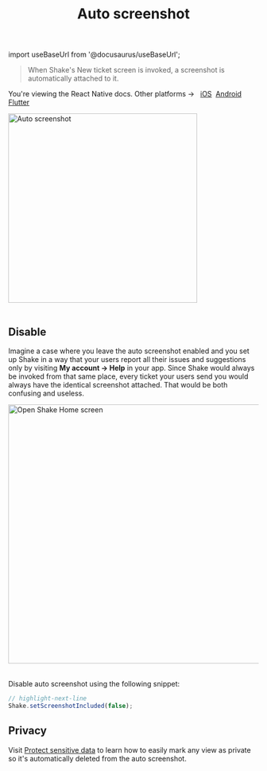 ﻿---
id: auto-screenshot
title: Auto screenshot
---
import useBaseUrl from '@docusaurus/useBaseUrl';

> When Shake's New ticket screen is invoked, a screenshot is automatically attached to it.

<p class="p2 mt-40">You're viewing the React Native docs. Other platforms → &nbsp;
<a href="/docs/ios/configuration-and-data/auto-screenshot/">iOS</a>&nbsp; 
<a href="/docs/android/configuration-and-data/auto-screenshot/">Android</a>&nbsp;
<a href="/docs/flutter/configuration-and-data/auto-screenshot/">Flutter</a>&nbsp;  
</p>


<table class="media-container media-container-highlighted mt-50 mb-40">
<img
  alt="Auto screenshot"
  width="380"
  src={useBaseUrl('img/phone-auto-screenshot@2x.png')}
/>
</table>

## Disable

Imagine a case where you leave the auto screenshot enabled and you set up Shake in a way that your users report all their issues and suggestions
only by visiting **My account → Help** in your app. Since Shake would always be invoked from that same place, every ticket your users send you
would always have the identical screenshot attached. That would be both confusing and useless.

<table class="media-container mt-40 mb-40">
<img
  alt="Open Shake Home screen"
  width="520"
  src={useBaseUrl('screens/open-shake-home-screen@2x.png')}
/>
</table>

Disable auto screenshot using the following snippet:

```javascript title="App.js"
// highlight-next-line
Shake.setScreenshotIncluded(false);
```

## Privacy
Visit [Protect sensitive data](/react/configuration-and-data/manage-sensitive-data/#views) to learn
how to easily mark any view as private so it's automatically deleted from the auto screenshot.
